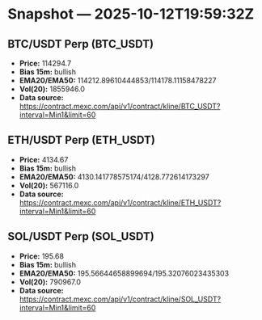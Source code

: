 # Snapshot — 2025-10-12T19:59:32Z

## BTC/USDT Perp (BTC_USDT)
- **Price:** 114294.7
- **Bias 15m:** bullish
- **EMA20/EMA50:** 114212.89610444853/114178.11158478227
- **Vol(20):** 1855946.0
- **Data source:** https://contract.mexc.com/api/v1/contract/kline/BTC_USDT?interval=Min1&limit=60

## ETH/USDT Perp (ETH_USDT)
- **Price:** 4134.67
- **Bias 15m:** bullish
- **EMA20/EMA50:** 4130.141778575174/4128.772614173297
- **Vol(20):** 567116.0
- **Data source:** https://contract.mexc.com/api/v1/contract/kline/ETH_USDT?interval=Min1&limit=60

## SOL/USDT Perp (SOL_USDT)
- **Price:** 195.68
- **Bias 15m:** bullish
- **EMA20/EMA50:** 195.56644658899694/195.32076023435303
- **Vol(20):** 790967.0
- **Data source:** https://contract.mexc.com/api/v1/contract/kline/SOL_USDT?interval=Min1&limit=60
